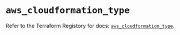 # `aws_cloudformation_type`

Refer to the Terraform Registory for docs: [`aws_cloudformation_type`](https://registry.terraform.io/providers/hashicorp/aws/5.16.0/docs/resources/cloudformation_type).
